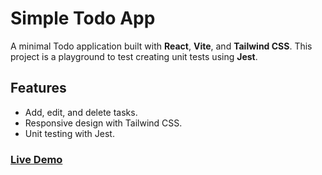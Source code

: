 # Simple Todo App

A minimal Todo application built with **React**, **Vite**, and **Tailwind CSS**. This project is a playground to test creating unit tests using **Jest**.

## Features

- Add, edit, and delete tasks.
- Responsive design with Tailwind CSS.
- Unit testing with Jest.

### [Live Demo](https://jest-practice.vercel.app/)
